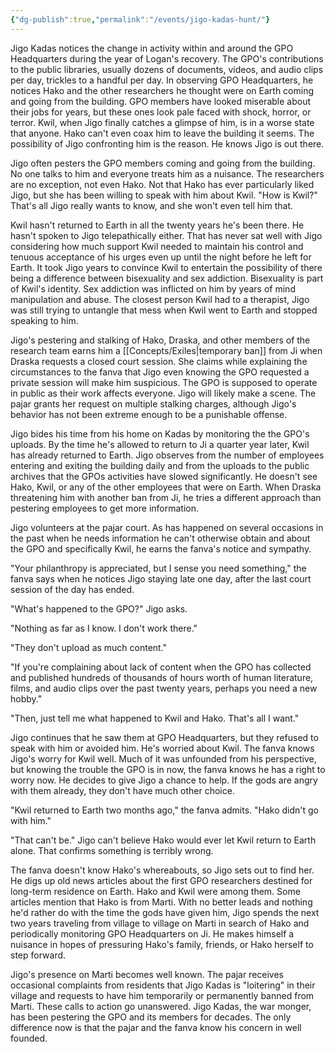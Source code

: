 ```yaml
---
{"dg-publish":true,"permalink":"/events/jigo-kadas-hunt/"}
---
```


Jigo Kadas notices the change in activity within and around the GPO Headquarters during the year of Logan's recovery. The GPO's contributions to the public libraries, usually dozens of documents, videos, and audio clips per day, trickles to a handful per day. In observing GPO Headquarters, he notices Hako and the other researchers he thought were on Earth coming and going from the building. GPO members have looked miserable about their jobs for years, but these ones look pale faced with shock, horror, or terror. Kwil, when Jigo finally catches a glimpse of him, is in a worse state that anyone. Hako can't even coax him to leave the building it seems. The possibility of Jigo confronting him is the reason. He knows Jigo is out there.

Jigo often pesters the GPO members coming and going from the building. No one talks to him and everyone treats him as a nuisance. The researchers are no exception, not even Hako. Not that Hako has ever particularly liked Jigo, but she has been willing to speak with him about Kwil. "How is Kwil?" That's all Jigo really wants to know, and she won't even tell him that.

Kwil hasn't returned to Earth in all the twenty years he's been there. He hasn't spoken to Jigo telepathically either. That has never sat well with Jigo considering how much support Kwil needed to maintain his control and tenuous acceptance of his urges even up until the night before he left for Earth. It took Jigo years to convince Kwil to entertain the possibility of there being a difference between bisexuality and sex addiction. Bisexuality is part of Kwil's identity. Sex addiction was inflicted on him by years of mind manipulation and abuse. The closest person Kwil had to a therapist, Jigo was still trying to untangle that mess when Kwil went to Earth and stopped speaking to him.

Jigo's pestering and stalking of Hako, Draska, and other members of the research team earns him a [[Concepts/Exiles\|temporary ban]] from Ji when Draska requests a closed court session. She claims while explaining the circumstances to the fanva that Jigo even knowing the GPO requested a private session will make him suspicious. The GPO is supposed to operate in public as their work affects everyone. Jigo will likely make a scene. The pajar grants her request on multiple stalking charges, although Jigo's behavior has not been extreme enough to be a punishable offense.

Jigo bides his time from his home on Kadas by monitoring the the GPO's uploads. By the time he's allowed to return to Ji a quarter year later, Kwil has already returned to Earth. Jigo observes from the number of employees entering and exiting the building daily and from the uploads to the public archives that the GPOs activities have slowed significantly. He doesn't see Hako, Kwil, or any of the other employees that were on Earth. When Draska threatening him with another ban from Ji, he tries a different approach than pestering employees to get more information.

Jigo volunteers at the pajar court. As has happened on several occasions in the past when he needs information he can't otherwise obtain and about the GPO and specifically Kwil, he earns the fanva's notice and sympathy.

"Your philanthropy is appreciated, but I sense you need something," the fanva says when he notices Jigo staying late one day, after the last court session of the day has ended.

"What's happened to the GPO?" Jigo asks.

"Nothing as far as I know. I don't work there."

"They don't upload as much content."

"If you're complaining about lack of content when the GPO has collected and published hundreds of thousands of hours worth of human literature, films, and audio clips over the past twenty years, perhaps you need a new hobby."

"Then, just tell me what happened to Kwil and Hako. That's all I want."

Jigo continues that he saw them at GPO Headquarters, but they refused to speak with him or avoided him. He's worried about Kwil. The fanva knows Jigo's worry for Kwil well. Much of it was unfounded from his perspective, but knowing the trouble the GPO is in now, the fanva knows he has a right to worry now. He decides to give Jigo a chance to help. If the gods are angry with them already, they don't have much other choice.

"Kwil returned to Earth two months ago," the fanva admits. "Hako didn't go with him."

"That can't be." Jigo can't believe Hako would ever let Kwil return to Earth alone. That confirms something is terribly wrong.

The fanva doesn't know Hako's whereabouts, so Jigo sets out to find her. He digs up old news articles about the first GPO researchers destined for long-term residence on Earth. Hako and Kwil were among them. Some articles mention that Hako is from Marti. With no better leads and nothing he'd rather do with the time the gods have given him, Jigo spends the next two years traveling from village to village on Marti in search of Hako and periodically monitoring GPO Headquarters on Ji. He makes himself a nuisance in hopes of pressuring Hako's family, friends, or Hako herself to step forward.

Jigo's presence on Marti becomes well known. The pajar receives occasional complaints from residents that Jigo Kadas is "loitering" in their village and requests to have him temporarily or permanently banned from Marti. These calls to action go unanswered. Jigo Kadas, the war monger, has been pestering the GPO and its members for decades. The only difference now is that the pajar and the fanva know his concern in well founded.